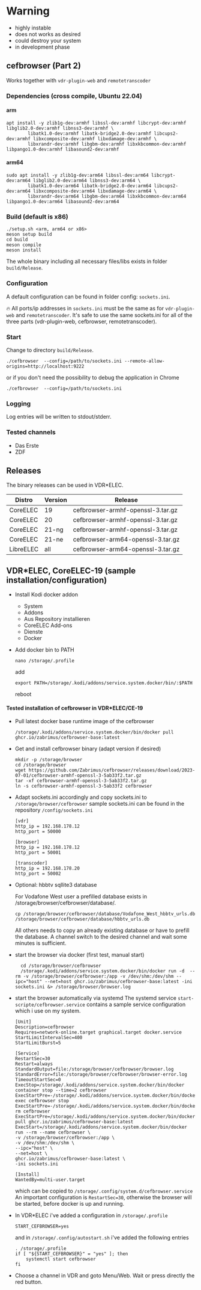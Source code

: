 # Warning
- highly instable 
- does not works as desired 
- could destroy your system 
- in development phase


## cefbrowser (Part 2)
Works together with ```vdr-plugin-web``` and ```remotetranscoder```

### Dependencies (cross compile, Ubuntu 22.04)
#### arm
```
apt install -y zlib1g-dev:armhf libssl-dev:armhf libcrypt-dev:armhf libglib2.0-dev:armhf libnss3-dev:armhf \
        libatk1.0-dev:armhf libatk-bridge2.0-dev:armhf libcups2-dev:armhf libxcomposite-dev:armhf libxdamage-dev:armhf \
        libxrandr-dev:armhf libgbm-dev:armhf libxkbcommon-dev:armhf libpango1.0-dev:armhf libasound2-dev:armhf
```

#### arm64
```
sudo apt install -y zlib1g-dev:arm64 libssl-dev:arm64 libcrypt-dev:arm64 libglib2.0-dev:arm64 libnss3-dev:arm64 \
        libatk1.0-dev:arm64 libatk-bridge2.0-dev:arm64 libcups2-dev:arm64 libxcomposite-dev:arm64 libxdamage-dev:arm64 \
        libxrandr-dev:arm64 libgbm-dev:arm64 libxkbcommon-dev:arm64 libpango1.0-dev:arm64 libasound2-dev:arm64
```

### Build (default is x86)
```
./setup.sh <arm, arm64 or x86>
meson setup build
cd build
meson compile
meson install
```
The whole binary including all necessary files/libs exists in folder ```build/Release```.

### Configuration
A default configuration can be found in folder config: ```sockets.ini```.

:fire: All ports/ip addresses in ```sockets.ini``` must be the same as for ```vdr-plugin-web``` and ```remotetranscoder```.
It's safe to use the same sockets.ini for all of the three parts (vdr-plugin-web, cefbrowser, remotetranscoder). 

### Start
Change to directory ```build/Release```.

```./cefbrowser  --config=/path/to/sockets.ini --remote-allow-origins=http://localhost:9222```

or if you don't need the possibility to debug the application in Chrome

```./cefbrowser  --config=/path/to/sockets.ini```

### Logging
Log entries will be written to stdout/stderr.

### Tested channels
- Das Erste
- ZDF

## Releases
The binary releases can be used in VDR*ELEC.

| Distro     | Version | Release                             |
|------------|---------|-------------------------------------|
| CoreELEC   | 19      | cefbrowser-armhf-openssl-3.tar.gz   |
| CoreELEC   | 20      | cefbrowser-armhf-openssl-3.tar.gz   |
| CoreELEC   | 21-ng   | cefbrowser-armhf-openssl-3.tar.gz   |
| CoreELEC   | 21-ne   | cefbrowser-arm64-openssl-3.tar.gz   |
| LibreELEC  | all     | cefbrowser-arm64-openssl-3.tar.gz   |

## VDR*ELEC, CoreELEC-19 (sample installation/configuration) 
- Install Kodi docker addon
    - System 
    - Addons 
    - Aus Repository installieren
    - CoreELEC Add-ons
    - Dienste
    - Docker
  
- Add docker bin to PATH
    ```
    nano /storage/.profile 
    ```
    add 
    ```
    export PATH=/storage/.kodi/addons/service.system.docker/bin/:$PATH
    ```
  reboot

#### Tested installation of cefbrowser in VDR*ELEC/CE-19
- Pull latest docker base runtime image of the cefbrowser
  ```
  /storage/.kodi/addons/service.system.docker/bin/docker pull ghcr.io/zabrimus/cefbrowser-base:latest
  ```
- Get and install cefbrowser binary (adapt version if desired)
    ```
    mkdir -p /storage/browser
    cd /storage/browser
    wget https://github.com/Zabrimus/cefbrowser/releases/download/2023-07-01/cefbrowser-armhf-openssl-3-5ab33f2.tar.gz
    tar -xf cefbrowser-armhf-openssl-3-5ab33f2.tar.gz
    ln -s cefbrowser-armhf-openssl-3-5ab33f2 cefbrowser
    ```

- Adapt sockets.ini accordingly and copy sockets.ini to ```/storage/browser/cefbrowser```
  sample sockets.ini can be found in the repository ```/config/sockets.ini```
  ```
  [vdr]
  http_ip = 192.168.178.12
  http_port = 50000

  [browser]
  http_ip = 192.168.178.12
  http_port = 50001

  [transcoder]
  http_ip = 192.168.178.20
  http_port = 50002
  ```
- Optional: hbbtv sqllite3 database

   For Vodafone West user a prefilled database exists in /storage/browser/cefbrowser/database/.
   ```
   cp /storage/browser/cefbrowser/database/Vodafone_West_hbbtv_urls.db /storage/browser/cefbrowser/database/hbbtv_urls.db
   ```
   All others needs to copy an already existing database or have to prefill the database. 
   A channel switch to the desired channel and wait some minutes is sufficient.
- start the browser via docker (first test, manual start)
  ```
    cd /storage/browser/cefbrowser
    /storage/.kodi/addons/service.system.docker/bin/docker run -d  --rm -v /storage/browser/cefbrowser:/app -v /dev/shm:/dev/shm --ipc="host" --net=host ghcr.io/zabrimus/cefbrowser-base:latest -ini sockets.ini &> /storage/browser/browser.log
  ```
- start the browser automatically via systemd
The systemd service ```start-scripte/cefbrowser.service``` contains a sample service configuration which i use on my system.
  ```
  [Unit]
  Description=cefbrowser
  Requires=network-online.target graphical.target docker.service
  StartLimitIntervalSec=400
  StartLimitBurst=5
  
  [Service]
  RestartSec=30
  Restart=always
  StandardOutput=file:/storage/browser/cefbrowser/browser.log
  StandardError=file:/storage/browser/cefbrowser/browser-error.log
  TimeoutStartSec=0
  ExecStop=/storage/.kodi/addons/service.system.docker/bin/docker container stop --time=2 cefbrowser
  ExecStartPre=-/storage/.kodi/addons/service.system.docker/bin/docker exec cefbrowser stop
  ExecStartPre=-/storage/.kodi/addons/service.system.docker/bin/docker rm cefbrowser
  ExecStartPre=/storage/.kodi/addons/service.system.docker/bin/docker pull ghcr.io/zabrimus/cefbrowser-base:latest
  ExecStart=/storage/.kodi/addons/service.system.docker/bin/docker run --rm --name cefbrowser \
  -v /storage/browser/cefbrowser:/app \
  -v /dev/shm:/dev/shm \
  --ipc="host" \
  --net=host \
  ghcr.io/zabrimus/cefbrowser-base:latest \
  -ini sockets.ini
  
  [Install]
  WantedBy=multi-user.target
  ```
  which can be copied to ```/storage/.config/system.d/cefbrowser.service```
  An important configuration is ```RestartSec=30```, otherwise the browser will be started, before docker is up and running.
- In VDR*ELEC i've added a configuration in ```/storage/.profile``` 
  ```
  START_CEFBROWSER=yes
  ```
  and in ```/storage/.config/autostart.sh``` i've added the following entries
  ```
  . /storage/.profile
  if [ "${START_CEFBROWSER}" = "yes" ]; then
      systemctl start cefbrowser
  fi
  ```
- Choose a channel in VDR and goto Menu/Web. Wait or press directly the red button.